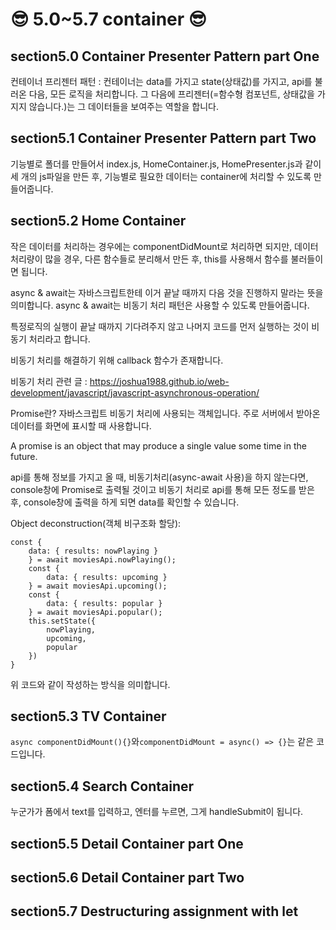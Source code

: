 # 😎 5.0~5.7 container 😎

## section5.0 Container Presenter Pattern part One

컨테이너 프리젠터 패턴 : 컨테이너는 data를 가지고 state(상태값)를 가지고, api를 불러온 다음, 모든 로직을 처리합니다. 그 다음에 프리젠터(=함수형 컴포넌트, 상태값을 가지지 않습니다.)는 그 데이터들을 보여주는 역할을 합니다.

## section5.1 Container Presenter Pattern part Two

기능별로 폴더를 만들어서 index.js, HomeContainer.js, HomePresenter.js과 같이 세 개의 js파일을 만든 후, 기능별로 필요한 데이터는 container에 처리할 수 있도록 만들어줍니다.

## section5.2 Home Container

작은 데이터를 처리하는 경우에는 componentDidMount로 처리하면 되지만, 데이터 처리량이 많을 경우, 다른 함수들로 분리해서 만든 후, this를 사용해서 함수를 불러들이면 됩니다.

async & await는 자바스크립트한테 이거 끝날 때까지 다음 것을 진행하지 말라는 뜻을 의미합니다. async & await는 비동기 처리 패턴은 사용할 수 있도록 만들어줍니다.

특정로직의 실행이 끝날 때까지 기다려주지 않고 나머지 코드를 먼저 실행하는 것이 비동기 처리라고 합니다.

비동기 처리를 해결하기 위해 callback 함수가 존재합니다.

비동기 처리 관련 글 : <https://joshua1988.github.io/web-development/javascript/javascript-asynchronous-operation/>

Promise란? 자바스크립트 비동기 처리에 사용되는 객체입니다. 주로 서버에서 받아온 데이터를 화면에 표시할 때 사용합니다.

A promise is an object that may produce a single value some time in the future.

api를 통해 정보를 가지고 올 때, 비동기처리(async-await 사용)을 하지 않는다면, console창에 Promise로 출력될 것이고 비동기 처리로 api를 통해 모든 정도를 받은 후, console창에 출력을 하게 되면 data를 확인할 수 있습니다.

Object deconstruction(객체 비구조화 할당):

```javascipts
const {
    data: { results: nowPlaying }
    } = await moviesApi.nowPlaying();
    const {
        data: { results: upcoming }
    } = await moviesApi.upcoming();
    const {
        data: { results: popular }
    } = await moviesApi.popular();
    this.setState({
        nowPlaying,
        upcoming,
        popular
    })
}
```

위 코드와 같이 작성하는 방식을 의미합니다.

## section5.3 TV Container

```async componentDidMount(){}```와```componentDidMount = async() => {}```는 같은 코드입니다.

## section5.4 Search Container

누군가가 폼에서 text를 입력하고, 엔터를 누르면, 그게 handleSubmit이 됩니다.

## section5.5 Detail Container part One

## section5.6 Detail Container part Two

## section5.7 Destructuring assignment with let
